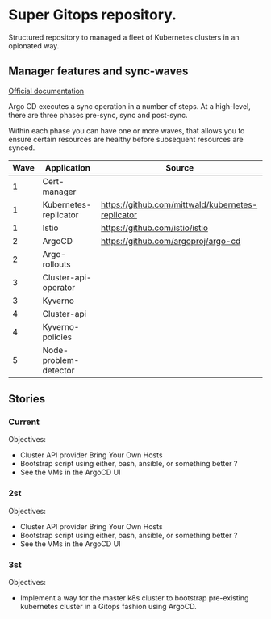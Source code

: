 # Super Gitops repository.

Structured repository to managed a fleet of Kubernetes clusters in an opionated way.

## Manager features and sync-waves

[Official documentation](https://argo-cd.readthedocs.io/en/stable/user-guide/sync-waves/)

Argo CD executes a sync operation in a number of steps. At a high-level, there are three phases pre-sync, sync and post-sync.

Within each phase you can have one or more waves, that allows you to ensure certain resources are healthy before subsequent resources are synced.

| Wave | Application           | Source                                            |
| ---- | --------------------- | ------------------------------------------------- |
| 1    | Cert-manager          |                                                   |
| 1    | Kubernetes-replicator | https://github.com/mittwald/kubernetes-replicator |
| 1    | Istio                 | https://github.com/istio/istio                    |
| 2    | ArgoCD                | https://github.com/argoproj/argo-cd               |
| 2    | Argo-rollouts         |                                                   |
| 3    | Cluster-api-operator  |                                                   |
| 3    | Kyverno               |                                                   |
| 4    | Cluster-api           |                                                   |
| 4    | Kyverno-policies      |                                                   |
| 5    | Node-problem-detector |                                                   |

## Stories

### Current

Objectives:

- Cluster API provider Bring Your Own Hosts
- Bootstrap script using either, bash, ansible, or something better ?
- See the VMs in the ArgoCD UI

### 2st

Objectives:

- Cluster API provider Bring Your Own Hosts
- Bootstrap script using either, bash, ansible, or something better ?
- See the VMs in the ArgoCD UI

### 3st

Objectives:

- Implement a way for the master k8s cluster to bootstrap pre-existing kubernetes cluster in a Gitops fashion using ArgoCD.
